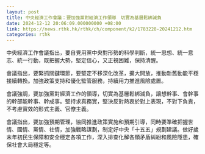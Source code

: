 ```yaml
---
layout: post
title: 中央經濟工作會議：要加強黨對經濟工作領導　切實為基層鬆綁減負
date: 2024-12-12 20:06:09.000000000 +08:00
link: https://news.rthk.hk/rthk/ch/component/k2/1783228-20241212.htm
categories: rthk
---
```


中央經濟工作會議指出，要自覺用黨中央對形勢的科學判斷，統一思想、統一意志、統一行動，既把握大勢，堅定信心，又正視困難，保持清醒。

會議指出，要緊抓關鍵環節，要堅定不移深化改革，擴大開放，推動新舊動能平穩接續轉換。加強政策支持和優化監管服務，持續用力推進風險處置。

會議強調，要加強黨對經濟工作的領導，切實為基層鬆綁減負，讓想幹事、會幹事的幹部能幹事、幹成事。堅持求真務實，堅決反對熱衷於對上表現，不對下負責，不考慮實效的形式主義、官僚主義。

會議指出，要加強預期管理，協同推進政策實施和預期引導，同時要準確把握世情、國情、黨情、社情，加強戰略謀劃，制定好中央「十五五」規劃建議。做好歲末年初民生保障和安全穩定各項工作，深入排查化解各類矛盾糾紛和風險隱患，確保社會大局穩定等。
